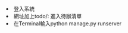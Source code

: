 <ui>
  <li>登入系統</li>
  <li>網址加上todo/: 進入待辦清單</li>
  <li>在Terminal輸入python manage.py runserver</li>
</ui>
